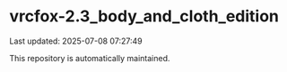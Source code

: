 # vrcfox-2.3_body_and_cloth_edition

Last updated: 2025-07-08 07:27:49

This repository is automatically maintained.
